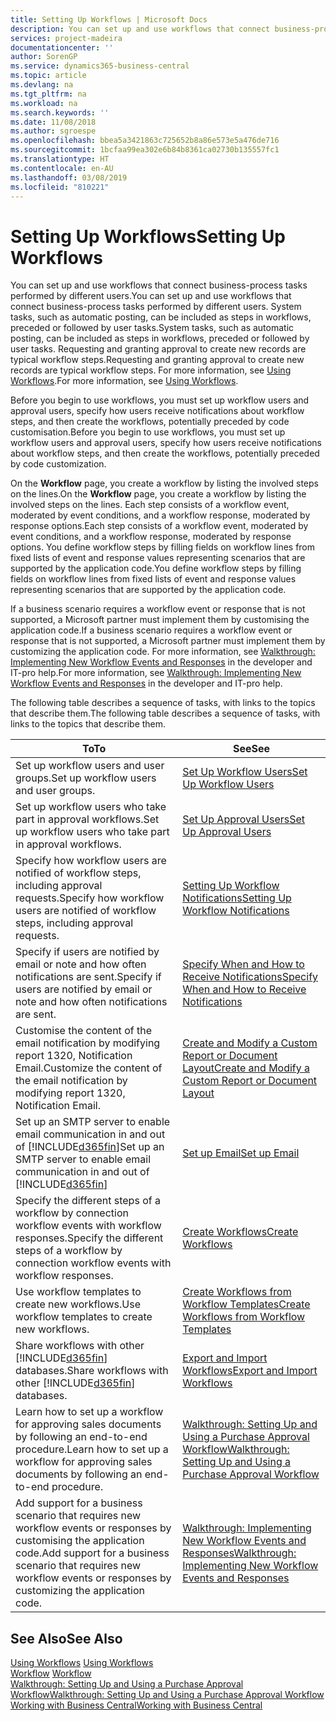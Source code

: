```yaml
---
title: Setting Up Workflows | Microsoft Docs
description: You can set up and use workflows that connect business-process tasks performed by different users. System tasks, such as automatic posting, can be included as steps in workflows, preceded or followed by user tasks. Requesting and granting approval to create new records are typical workflow steps.
services: project-madeira
documentationcenter: ''
author: SorenGP
ms.service: dynamics365-business-central
ms.topic: article
ms.devlang: na
ms.tgt_pltfrm: na
ms.workload: na
ms.search.keywords: ''
ms.date: 11/08/2018
ms.author: sgroespe
ms.openlocfilehash: bbea5a3421863c725652b8a86e573e5a476de716
ms.sourcegitcommit: 1bcfaa99ea302e6b84b8361ca02730b135557fc1
ms.translationtype: HT
ms.contentlocale: en-AU
ms.lasthandoff: 03/08/2019
ms.locfileid: "810221"
---
```

# <a name="setting-up-workflows"></a><span data-ttu-id="2b912-105">Setting Up Workflows</span><span class="sxs-lookup"><span data-stu-id="2b912-105">Setting Up Workflows</span></span>
<span data-ttu-id="2b912-106">You can set up and use workflows that connect business-process tasks performed by different users.</span><span class="sxs-lookup"><span data-stu-id="2b912-106">You can set up and use workflows that connect business-process tasks performed by different users.</span></span> <span data-ttu-id="2b912-107">System tasks, such as automatic posting, can be included as steps in workflows, preceded or followed by user tasks.</span><span class="sxs-lookup"><span data-stu-id="2b912-107">System tasks, such as automatic posting, can be included as steps in workflows, preceded or followed by user tasks.</span></span> <span data-ttu-id="2b912-108">Requesting and granting approval to create new records are typical workflow steps.</span><span class="sxs-lookup"><span data-stu-id="2b912-108">Requesting and granting approval to create new records are typical workflow steps.</span></span> <span data-ttu-id="2b912-109">For more information, see [Using Workflows](across-use-workflows.md).</span><span class="sxs-lookup"><span data-stu-id="2b912-109">For more information, see [Using Workflows](across-use-workflows.md).</span></span>  

 <span data-ttu-id="2b912-110">Before you begin to use workflows, you must set up workflow users and approval users, specify how users receive notifications about workflow steps, and then create the workflows, potentially preceded by code customisation.</span><span class="sxs-lookup"><span data-stu-id="2b912-110">Before you begin to use workflows, you must set up workflow users and approval users, specify how users receive notifications about workflow steps, and then create the workflows, potentially preceded by code customization.</span></span>  

 <span data-ttu-id="2b912-111">On the **Workflow** page, you create a workflow by listing the involved steps on the lines.</span><span class="sxs-lookup"><span data-stu-id="2b912-111">On the **Workflow** page, you create a workflow by listing the involved steps on the lines.</span></span> <span data-ttu-id="2b912-112">Each step consists of a workflow event, moderated by event conditions, and a workflow response, moderated by response options.</span><span class="sxs-lookup"><span data-stu-id="2b912-112">Each step consists of a workflow event, moderated by event conditions, and a workflow response, moderated by response options.</span></span> <span data-ttu-id="2b912-113">You define workflow steps by filling fields on workflow lines from fixed lists of event and response values representing scenarios that are supported by the application code.</span><span class="sxs-lookup"><span data-stu-id="2b912-113">You define workflow steps by filling fields on workflow lines from fixed lists of event and response values representing scenarios that are supported by the application code.</span></span>  

 <span data-ttu-id="2b912-114">If a business scenario requires a workflow event or response that is not supported, a Microsoft partner must implement them by customising the application code.</span><span class="sxs-lookup"><span data-stu-id="2b912-114">If a business scenario requires a workflow event or response that is not supported, a Microsoft partner must implement them by customizing the application code.</span></span> <span data-ttu-id="2b912-115">For more information, see [Walkthrough: Implementing New Workflow Events and Responses](/dynamics-nav/Walkthrough--Implementing-New-Workflow-Events-and-Responses) in the developer and IT-pro help.</span><span class="sxs-lookup"><span data-stu-id="2b912-115">For more information, see [Walkthrough: Implementing New Workflow Events and Responses](/dynamics-nav/Walkthrough--Implementing-New-Workflow-Events-and-Responses) in the developer and IT-pro help.</span></span>

 <span data-ttu-id="2b912-116">The following table describes a sequence of tasks, with links to the topics that describe them.</span><span class="sxs-lookup"><span data-stu-id="2b912-116">The following table describes a sequence of tasks, with links to the topics that describe them.</span></span>  

|<span data-ttu-id="2b912-117">**To**</span><span class="sxs-lookup"><span data-stu-id="2b912-117">**To**</span></span>|<span data-ttu-id="2b912-118">**See**</span><span class="sxs-lookup"><span data-stu-id="2b912-118">**See**</span></span>|  
|------------|-------------|  
|<span data-ttu-id="2b912-119">Set up workflow users and user groups.</span><span class="sxs-lookup"><span data-stu-id="2b912-119">Set up workflow users and user groups.</span></span>|[<span data-ttu-id="2b912-120">Set Up Workflow Users</span><span class="sxs-lookup"><span data-stu-id="2b912-120">Set Up Workflow Users</span></span>](across-how-to-set-up-workflow-users.md)|  
|<span data-ttu-id="2b912-121">Set up workflow users who take part in approval workflows.</span><span class="sxs-lookup"><span data-stu-id="2b912-121">Set up workflow users who take part in approval workflows.</span></span>|[<span data-ttu-id="2b912-122">Set Up Approval Users</span><span class="sxs-lookup"><span data-stu-id="2b912-122">Set Up Approval Users</span></span>](across-how-to-set-up-approval-users.md)|  
|<span data-ttu-id="2b912-123">Specify how workflow users are notified of workflow steps, including approval requests.</span><span class="sxs-lookup"><span data-stu-id="2b912-123">Specify how workflow users are notified of workflow steps, including approval requests.</span></span>|[<span data-ttu-id="2b912-124">Setting Up Workflow Notifications</span><span class="sxs-lookup"><span data-stu-id="2b912-124">Setting Up Workflow Notifications</span></span>](across-setting-up-workflow-notifications.md)|  
|<span data-ttu-id="2b912-125">Specify if users are notified by email or note and how often notifications are sent.</span><span class="sxs-lookup"><span data-stu-id="2b912-125">Specify if users are notified by email or note and how often notifications are sent.</span></span>|[<span data-ttu-id="2b912-126">Specify When and How to Receive Notifications</span><span class="sxs-lookup"><span data-stu-id="2b912-126">Specify When and How to Receive Notifications</span></span>](across-how-to-specify-when-and-how-to-receive-notifications.md)|  
|<span data-ttu-id="2b912-127">Customise the content of the email notification by modifying report 1320, Notification Email.</span><span class="sxs-lookup"><span data-stu-id="2b912-127">Customize the content of the email notification by modifying report 1320, Notification Email.</span></span>|[<span data-ttu-id="2b912-128">Create and Modify a Custom Report or Document Layout</span><span class="sxs-lookup"><span data-stu-id="2b912-128">Create and Modify a Custom Report or Document Layout</span></span>](ui-how-create-custom-report-layout.md)|  
|<span data-ttu-id="2b912-129">Set up an SMTP server to enable email communication in and out of [!INCLUDE[d365fin](includes/d365fin_md.md)]</span><span class="sxs-lookup"><span data-stu-id="2b912-129">Set up an SMTP server to enable email communication in and out of [!INCLUDE[d365fin](includes/d365fin_md.md)]</span></span>|[<span data-ttu-id="2b912-130">Set up Email</span><span class="sxs-lookup"><span data-stu-id="2b912-130">Set up Email</span></span>](admin-how-setup-email.md)|
|<span data-ttu-id="2b912-131">Specify the different steps of a workflow by connection workflow events with workflow responses.</span><span class="sxs-lookup"><span data-stu-id="2b912-131">Specify the different steps of a workflow by connection workflow events with workflow responses.</span></span>|[<span data-ttu-id="2b912-132">Create Workflows</span><span class="sxs-lookup"><span data-stu-id="2b912-132">Create Workflows</span></span>](across-how-to-create-workflows.md)|  
|<span data-ttu-id="2b912-133">Use workflow templates to create new workflows.</span><span class="sxs-lookup"><span data-stu-id="2b912-133">Use workflow templates to create new workflows.</span></span>|[<span data-ttu-id="2b912-134">Create Workflows from Workflow Templates</span><span class="sxs-lookup"><span data-stu-id="2b912-134">Create Workflows from Workflow Templates</span></span>](across-how-to-create-workflows-from-workflow-templates.md)|  
|<span data-ttu-id="2b912-135">Share workflows with other [!INCLUDE[d365fin](includes/d365fin_md.md)] databases.</span><span class="sxs-lookup"><span data-stu-id="2b912-135">Share workflows with other [!INCLUDE[d365fin](includes/d365fin_md.md)] databases.</span></span>|[<span data-ttu-id="2b912-136">Export and Import Workflows</span><span class="sxs-lookup"><span data-stu-id="2b912-136">Export and Import Workflows</span></span>](across-how-to-export-and-import-workflows.md)|  
|<span data-ttu-id="2b912-137">Learn how to set up a workflow for approving sales documents by following an end-to-end procedure.</span><span class="sxs-lookup"><span data-stu-id="2b912-137">Learn how to set up a workflow for approving sales documents by following an end-to-end procedure.</span></span>|[<span data-ttu-id="2b912-138">Walkthrough: Setting Up and Using a Purchase Approval Workflow</span><span class="sxs-lookup"><span data-stu-id="2b912-138">Walkthrough: Setting Up and Using a Purchase Approval Workflow</span></span>](walkthrough-setting-up-and-using-a-purchase-approval-workflow.md)|  
|<span data-ttu-id="2b912-139">Add support for a business scenario that requires new workflow events or responses by customising the application code.</span><span class="sxs-lookup"><span data-stu-id="2b912-139">Add support for a business scenario that requires new workflow events or responses by customizing the application code.</span></span>|[<span data-ttu-id="2b912-140">Walkthrough: Implementing New Workflow Events and Responses</span><span class="sxs-lookup"><span data-stu-id="2b912-140">Walkthrough: Implementing New Workflow Events and Responses</span></span>](/dynamics-nav/Walkthrough--Implementing-New-Workflow-Events-and-Responses)|  

## <a name="see-also"></a><span data-ttu-id="2b912-141">See Also</span><span class="sxs-lookup"><span data-stu-id="2b912-141">See Also</span></span>  
 <span data-ttu-id="2b912-142">[Using Workflows](across-use-workflows.md) </span><span class="sxs-lookup"><span data-stu-id="2b912-142">[Using Workflows](across-use-workflows.md) </span></span>  
 <span data-ttu-id="2b912-143">[Workflow](across-workflow.md) </span><span class="sxs-lookup"><span data-stu-id="2b912-143">[Workflow](across-workflow.md) </span></span>  
 [<span data-ttu-id="2b912-144">Walkthrough: Setting Up and Using a Purchase Approval Workflow</span><span class="sxs-lookup"><span data-stu-id="2b912-144">Walkthrough: Setting Up and Using a Purchase Approval Workflow</span></span>](walkthrough-setting-up-and-using-a-purchase-approval-workflow.md)  
 [<span data-ttu-id="2b912-145">Working with Business Central</span><span class="sxs-lookup"><span data-stu-id="2b912-145">Working with Business Central</span></span>](ui-work-product.md)
